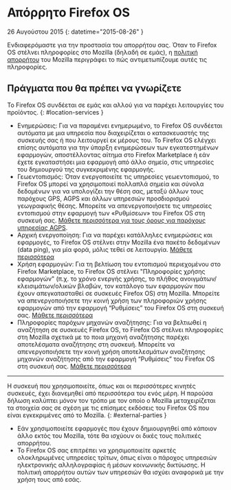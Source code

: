 # Απόρρητο Firefox OS

26 Αυγούστου 2015
{: datetime="2015-08-26" }

Ενδιαφερόμαστε για την προστασία του απορρήτου σας. Όταν το Firefox OS στέλνει πληροφορίες στο Mozilla (δηλαδή σε εμάς), η [πολιτική απορρήτου](https://www.mozilla.org/el/privacy/) του Mozilla περιγράφει το πώς αντιμετωπίζουμε αυτές τις πληροφορίες.

## Πράγματα που θα πρέπει να γνωρίζετε

Το Firefox OS συνδέεται σε εμάς και αλλού για να παρέχει λειτουργίες του προϊόντος.
{: #location-services }

* Ενημερώσεις: Για να παραμένει ενημερωμένο, το Firefox OS συνδέεται αυτόματα με μια υπηρεσία που διαχειρίζεται ο κατασκευαστής της συσκευής σας ή που λειτουργεί εκ μέρους του. Το Firefox OS ελέγχει επίσης αυτόματα για την ύπαρξη ενημερώσεων των εγκατεστημένων εφαρμογών, αποστέλλοντας αίτημα στο Firefox Marketplace ή εάν έχετε εγκαταστήσει μια εφαρμογή από άλλο σημείο, στις υπηρεσίες του δημιουργού της συγκεκριμένης εφαρμογής.
* Γεωεντοπισμός: Όταν ενεργοποιείτε τις υπηρεσίες γεωεντοπισμού, το Firefox OS μπορεί να χρησιμοποιεί πολλαπλά σημεία και σύνολα δεδομένων για να υπολογίζει την θέση σας, μεταξύ άλλων τους παρόχους GPS, AGPS και άλλων υπηρεσιών προσδιορισμού γεωγραφικής θέσης. Μπορείτε να απενεργοποιήσετε τις υπηρεσίες εντοπισμού στην εφαρμογή των «Ρυθμίσεων» του Firefox OS στη συσκευή σας. [Μάθετε περισσότερα για τους όρους για παρόχους υπηρεσίας AGPS](https://wiki.mozilla.org/Firefox_OS/AGPS_service_provider_terms).
* Αρχική ενεργοποίηση: Για να παρέχει κατάλληλες ενημερώσεις και εφαρμογές, το Firefox OS στέλνει στην Mozilla ένα πακέτο δεδομένων (data ping), για μία φορά, μόλις τεθεί σε λειτουργία. [Μάθετε περισσότερα](https://wiki.mozilla.org/FirefoxOS/Metrics)
* Χρήση εφαρμογών: Για τη βελτίωση του εντοπισμού περιεχομένου στο Firefox Marketplace, το Firefox OS στέλνει "Πληροφορίες χρήσης εφαρμογών" (π.χ. το χρόνο ενεργής χρήσης, το πλήθος ανοιγμάτων/κλεισιμάτων/ολικών βλαβών, τον κατάλογο των εφαρμογών που έχουν απεγκατασταθεί σε συσκευές Firefox OS) στη Mozilla. Μπορείτε να απενεργοποιήσετε την κοινή χρήση των πληροφοριών χρήσης εφαρμογών από την εφαρμογή “Ρυθμίσεις” του Firefox OS στη συσκευή σας. [Μάθετε περισσότερα](https://wiki.mozilla.org/FirefoxOS/Metrics/App_Usage)
* Πληροφορίες παρόχων μηχανών αναζήτησης: Για να βελτιωθεί η αναζήτηση σε συσκευές Firefox OS, το Firefox OS στέλνει πληροφορίες στη Mozilla σχετικά με το ποια μηχανή αναζήτησης παρέχει αποτελέσματα αναζήτησης στη συσκευή. Μπορείτε να απενεργοποιήσετε την κοινή χρήση αποτελεσμάτων αναζήτησης μηχανών αναζήτησης από την εφαρμογή “Ρυθμίσεις” του Firefox OS στη συσκευή σας. [Μάθετε περισσότερα](https://wiki.mozilla.org/FirefoxOS/Metrics/App_Usage)

---------------------------------------

Η συσκευή που χρησιμοποιείτε, όπως και οι περισσότερες κινητές συσκευές, έχει διανεμηθεί από περισσότερα του ενός μέρη. Η παρούσα δήλωση καλύπτει μόνον τον τρόπο με τον οποίο ο Mozilla μεταχειρίζεται τα στοιχεία σας σε σχέση με τις επίσημες εκδόσεις του Firefox OS που είναι εγκεκριμένες από το Mozilla.
{: #external-parties }

* Εάν χρησιμοποιείτε εφαρμογές που έχουν δημιουργηθεί από κάποιον άλλο εκτός του Mozilla, τότε θα ισχύουν οι δικές τους πολιτικές απορρήτου.
* To Firefox OS σας επιτρέπει να χρησιμοποιείτε αρκετές ολοκληρωμένες υπηρεσίες τρίτων, όπως είναι ο πάροχος υπηρεσιών ηλεκτρονικής αλληλογραφίας ή μέσων κοινωνικής δικτύωσης. Η πολιτική απορρήτου αυτών των υπηρεσιών θα ισχύει αναφορικά με την χρήση τους από εσάς.
